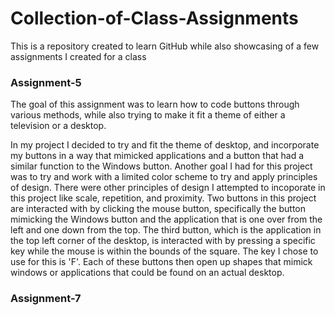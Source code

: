 # Collection-of-Class-Assignments
This is a repository created to learn GitHub while also showcasing of a few assignments I created for a class 
### Assignment-5  
The goal of this assignment was to learn how to code buttons through various methods, while also trying to make it fit a theme of either
a television or a desktop. 

In my project I decided to try and fit the theme of desktop, and incorporate my buttons in a way that mimicked applications and a button that had a similar function to the Windows button. Another goal I had for this project
was to try and work with a limited color scheme to try and apply principles of design. There were other principles of design I attempted to incoporate in this project like scale, repetition, and proximity. 
Two buttons in this project are interacted with by clicking the mouse button, specifically the button mimicking the Windows button and the application that is one over from the left and one down from the top.
The third button, which is the application in the top left corner of the desktop, is interacted with by pressing a specific key while the mouse is within the bounds of the square. The key I chose to use for this is 'F'.
Each of these buttons then open up shapes that mimick windows or applications that could be found on an actual desktop. 

### Assignment-7
